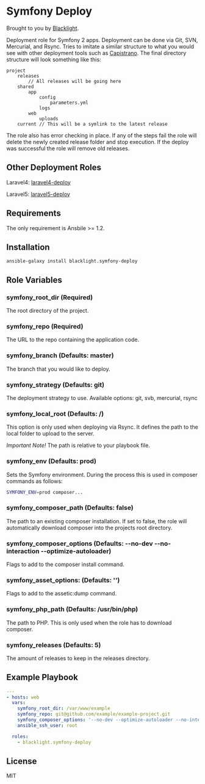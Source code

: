 # Symfony Deploy

Brought to you by [Blacklight](http://www.blacklight.co.za).

Deployment role for Symfony 2 apps. Deployment can be done via Git, SVN, Mercurial, and Rsync. Tries to imitate a similar
structure to what you would see with other deployment tools such as [Capistrano](http://capistranorb.com/). The final
directory structure will look something like this:

```
project
    releases
        // All releases will be going here
    shared
        app
            config
                parameters.yml
            logs
        web
            uploads
    current // This will be a symlink to the latest release
```

The role also has error checking in place. If any of the steps fail the role will delete the newly created release folder
and stop execution. If the deploy was successful the role will remove old releases.

Other Deployment Roles
----------------------

Laravel4: [laravel4-deploy](https://galaxy.ansible.com/list#/roles/2146)

Laravel5: [laravel5-deploy](https://galaxy.ansible.com/list#/roles/2145)

Requirements
------------

The only requirement is Ansbile >= 1.2.

Installation
------------

```
ansible-galaxy install blacklight.symfony-deploy
```

Role Variables
--------------

### symfony_root_dir (Required)

The root directory of the project.

### symfony_repo (Required)

The URL to the repo containing the application code.

### symfony_branch (Defaults: master)

The branch that you would like to deploy.

### symfony_strategy (Defaults: git)

The deployment strategy to use. Available options: git, svb, mercurial, rsync

### symfony_local_root (Defaults: /)

This option is only used when deploying via Rsync. It defines the path to the local folder to upload to the server.

*Important Note!* The path is relative to your playbook file.

### symfony_env (Defaults: prod)

Sets the Symfony environment. During the process this is used in composer commands as follows:

```bash
SYMFONY_ENV=prod composer...
```

### symfony_composer_path (Defaults: false)

The path to an existing composer installation. If set to false, the role will automatically download composer into the
projects root directory.

### symfony_composer_options (Defaults: --no-dev --no-interaction --optimize-autoloader)

Flags to add to the composer install command.

### symfony_asset_options: (Defaults: '')

Flags to add to the assetic:dump command.

### symfony_php_path (Defaults: /usr/bin/php)

The path to PHP. This is only used when the role has to download composer.

### symfony_releases (Defaults: 5)

The amount of releases to keep in the releases directory.

Example Playbook
----------------

```yml
---
- hosts: web
  vars:
    symfony_root_dir: /var/www/example
    symfony_repo: git@github.com/example/example-project.git
    symfony_composer_options: '--no-dev --optimize-autoloader --no-interaction'
    ansible_ssh_user: root

  roles:
    - blacklight.symfony-deploy
```

License
-------

MIT
